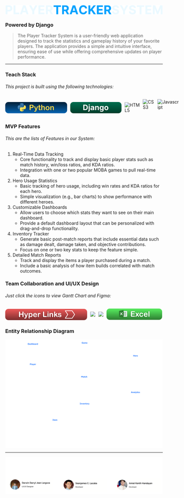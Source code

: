 <!-- ## Player Tracker System -->
<div style="display: flex; align-items: center; gap: 10px;">
  <img
    src="https://github.com/Dadaisuk1/Dadaisuk1/blob/main/media/PTSLogo.svg"
    alt="Player Tracker System Logo"
  />
</div>

### Powered by Django

>The Player Tracker System is a user-friendly web application designed to track the statistics and gameplay history of your favorite players. The application provides a simple and intuitive interface, ensuring ease of use while offering comprehensive updates on player performance.

---
### Teach Stack
<h6>
  This project is built using the following technologies:
</h6>

<div style="display: flex; align-items: center; gap: 10px;">
  <img
    src="https://github.com/Dadaisuk1/Dadaisuk1/blob/main/media/python.svg"
    alt="Python Icon"
    style="height: auto;y"
  />
  <img
    src="https://github.com/Dadaisuk1/Dadaisuk1/blob/main/media/django.svg"
    alt="Django Icon"
    style="height: auto;"
  />
  <img
    src="https://img.shields.io/badge/html5-%23E34F26.svg?style=plastic&logo=html5&logoColor=white"
    alt="HTML5"
  />
  <img style="margin-bottom: 20px;"
    src="https://img.shields.io/badge/css3-%231572B6.svg?style=plastic&logo=css3&logoColor=white"
    alt="CSS3"
  />
  <img style="margin-bottom: 20px;"
    src="https://img.shields.io/badge/javascript-%231572B6.svg?style=plastic&logo=javascript&logoColor=white"
    alt="Javascript"
  />
</div>

### MVP Features
<h6>
  This are the lists of Features in our System:
</h6>
<ol>
  <li style="font-style: bold;">
    Real-Time Data Tracking
    <ul>
      <li>Core functionality to track and display basic player stats such as match history, win/loss ratios, and KDA ratios.</li>
      <li>Integration with one or two popular MOBA games to pull real-time data.</li>
    </ul>
  </li>
  <li style="font-style: bold;">
    Hero Usage Statistics
    <ul>
      <li>Basic tracking of hero usage, including win rates and KDA ratios for each hero.</li>
      <li>Simple visualization (e.g., bar charts) to show performance with different heroes.</li>
    </ul>
  </li>
  <li style="font-style: bold;">
    Customizable Dashboards
    <ul>
      <li>Allow users to choose which stats they want to see on their main dashboard.</li>
      <li>Provide a default dashboard layout that can be personalized with drag-and-drop functionality.</li>
    </ul>
  </li>
  <li style="font-style: bold;">
    Inventory Tracker
    <ul>
      <li>Generate basic post-match reports that include essential data such as damage dealt, damage taken, and objective contributions.</li>
      <li>Focus on one or two key stats to keep the feature simple.</li>
    </ul>
  </li>
  <li style="font-style: bold;">
    Detailed Match Reports
    <ul>
      <li>Track and display the items a player purchased during a match.</li>
      <li>Include a basic analysis of how item builds correlated with match outcomes.</li>
    </ul>
  </li>
</ol>

### Team Collaboration and UI/UX Design
<h6>
  Just click the icons to view Gantt Chart and Figma:
</h6>
<div style="display: flex; align-items: center; gap: 10px; text-decoration: none;">
  <img
    src="https://github.com/Dadaisuk1/Dadaisuk1/blob/main/media/hp.svg"
    alt="Just click to the logo's to go the links."
  />
  <a href="https://github.com/Dadaisuk1/PlayersTrackerSystem" style="text-decoration: none;">
    <img
      src="https://img.shields.io/badge/github-%23121011.svg?style=plastic&logo=github&logoColor=white"
    />
  </a>
  <a href="https://www.figma.com/design/WjXHMBKKt3egnEBv4CqToQ/Player-Tracker-Statistics?node-id=0-1&t=zUkPcDDQ5tRJ1p2G-1" style="text-decoration: none;">
    <img
      src="https://img.shields.io/badge/figma-%23F24E1E.svg?style=plastic&logo=figma&logoColor=white"
    />
  </a>
  <a href="https://cebuinstituteoftechnology-my.sharepoint.com/:x:/g/personal/darwindarryljean_largoza_cit_edu/EZEP77oURa5GuYXVeLkK-VkBcnK7KrnRwn5fhMBA_GeUsg?e=2WDLcF" style="text-decoration: none;">
    <img
      src="https://github.com/Dadaisuk1/Dadaisuk1/blob/main/media/Gahntt%20Chart.svg"
    />
  </a>
</div>

### Entity Relationship Diagram
<div style="display: flex; align-items: center; gap: 10px;">
  <img
    src="https://github.com/Dadaisuk1/Dadaisuk1/blob/main/media/PTSErd.svg"
    alt="ERD"
    style="height: auto;y"
  />
</div>

---

<div style="display: flex; align-items: center; gap: 10px;">
  <img
    src="https://github.com/Dadaisuk1/Dadaisuk1/blob/main/media/developers.svg"
    style="height: auto;y"
  />
</div>




